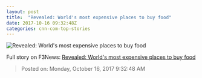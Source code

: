 ```yaml
---
layout: post
title:  "Revealed: World's most expensive places to buy food"
date: 2017-10-16 09:32:48Z
categories: cnn-com-top-stories
---
```


![Revealed: World's most expensive places to buy food](http://i2.cdn.turner.com/money/dam/assets/171016142158-bean-stew-780x439.jpg)




Full story on F3News: [Revealed: World's most expensive places to buy food](http://www.f3nws.com/n/nJPQmC)

> Posted on: Monday, October 16, 2017 9:32:48 AM
